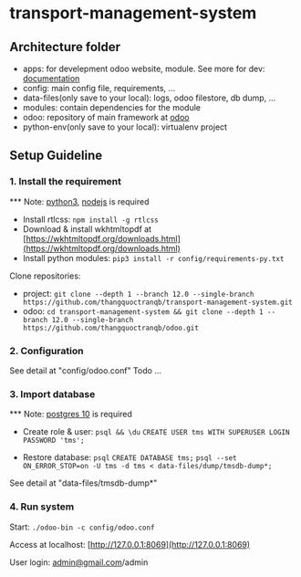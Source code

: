 # transport-management-system

## Architecture folder

 - apps: for develepment odoo website, module. See more for dev: [documentation](https://www.odoo.com/documentation/12.0/index.html)
 - config: main config file, requirements, ...
 - data-files(only save to your local): logs, odoo filestore, db dump, ...
 - modules: contain dependencies for the module
 - odoo: repository of main framework at [odoo](https://github.com/thangquoctranqb/odoo.git)
 - python-env(only save to your local): virtualenv project

## Setup Guideline

### 1. Install the requirement
*** Note: [python3](https://www.python.org/downloads), [nodejs](https://nodejs.org/en/download) is required

- Install rtlcss: `npm install -g rtlcss`
- Download & install wkhtmltopdf at [https://wkhtmltopdf.org/downloads.html](https://wkhtmltopdf.org/downloads.html)
- Install python modules: `pip3 install -r config/requirements-py.txt`

Clone repositories:

- project: `git clone --depth 1 --branch 12.0 --single-branch https://github.com/thangquoctranqb/transport-management-system.git`
- odoo: `cd transport-management-system && git clone --depth 1 --branch 12.0 --single-branch https://github.com/thangquoctranqb/odoo.git` 

### 2. Configuration
See detail at "config/odoo.conf"
Todo ...

### 3. Import database
*** Note: [postgres 10](https://www.postgresql.org/download) is required

- Create role & user:
`psql && \du`
`CREATE USER tms WITH SUPERUSER LOGIN PASSWORD 'tms';`

- Restore database:
`psql`
`CREATE DATABASE tms;`
`psql --set ON_ERROR_STOP=on -U tms -d tms < data-files/dump/tmsdb-dump*;`

See detail at "data-files/tmsdb-dump*"

### 4. Run system
Start: `./odoo-bin -c config/odoo.conf`

Access at localhost: [http://127.0.0.1:8069](http://127.0.0.1:8069)

User login: admin@gmail.com/admin

